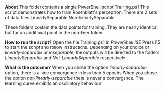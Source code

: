 **About**
This folder contains a single PowerShell script Training.ps1
This script demonstrates how to train Rosenblatt's perceptron.
There are 2 sets of data files
	LinearlySeparable
	Non-linearlySeparable

These folders contain the data points for training. They are nearly identical but for an additional point in the non-liner folder

**How to run the script?**
Open the file Training.ps1 in *PowerShell ISE* 
Press F5 to start the script and follow instructions.
Depending on your choice of *linearly-separable* or *inseparable*, the outputs will be directed to the folders *LinearlySeparable* and *Not-LinearlySeparable* respectively

**What is the outcome?**
When you chose the option *linearly-separable* option, there is a nice convergence in less than 5 epochs
When you chose the option *not-linearly-separable* there is never a convergence. The learning curve exhibits an oscillatory behaviour




